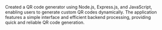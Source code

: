 Created a QR code generator using Node.js, Express.js, and JavaScript, enabling users to generate custom QR codes dynamically. The application features a simple interface and efficient backend processing, providing quick and reliable QR code generation.
